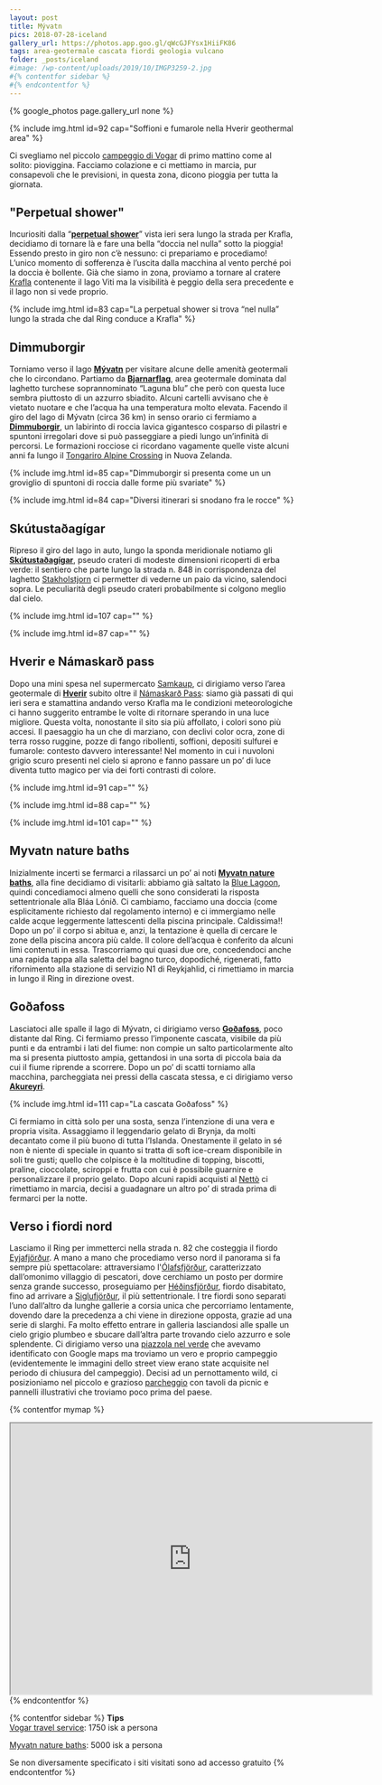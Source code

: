 ```yaml
---
layout: post
title: Mývatn
pics: 2018-07-28-iceland
gallery_url: https://photos.app.goo.gl/qWcGJFYsx1HiiFK86
tags: area-geotermale cascata fiordi geologia vulcano
folder: _posts/iceland
#image: /wp-content/uploads/2019/10/IMGP3259-2.jpg
#{% contentfor sidebar %}
#{% endcontentfor %}
---
```


{% google_photos page.gallery_url none %}

{% include img.html id=92 cap="Soffioni e fumarole nella Hverir geothermal area" %}

Ci svegliamo nel piccolo [campeggio di Vogar](https://www.vogartravelservice.com/camping) di primo mattino come al solito: pioviggina. Facciamo colazione e ci mettiamo in marcia, pur consapevoli che le previsioni, in questa zona, dicono pioggia per tutta la giornata.

## "Perpetual shower"

Incuriositi dalla “[**perpetual shower**](https://www.google.it/maps/place/Perpetual+Shower/@65.6808702,-16.7759945,460m/data=!3m1!1e3!4m13!1m7!3m6!1s0x48cd0a865dc5cee1:0xbc54b48a5353b22b!2sKrafla!3b1!8m2!3d65.7171196!4d-16.7544199!3m4!1s0x48cda01b9b441c73:0x495f26b708c98540!8m2!3d65.6810682!4d-16.7751957)” vista ieri sera lungo la strada per Krafla, decidiamo di tornare là e fare una bella “doccia nel nulla” sotto la pioggia! Essendo presto in giro non c’è nessuno: ci prepariamo e procediamo! L’unico momento di sofferenza è l’uscita dalla macchina al vento perché poi la doccia è bollente. Già che siamo in zona, proviamo a tornare al cratere [Krafla](https://guidetoiceland.is/travel-iceland/drive/krafla) contenente il lago Viti ma la visibilità è peggio della sera precedente e il lago non si vede proprio.

{% include img.html id=83 cap="La perpetual shower si trova “nel nulla” lungo la strada che dal Ring conduce a Krafla" %}

## Dimmuborgir

Torniamo verso il lago [**Mývatn**](https://www.visitmyvatn.is/en) per visitare alcune delle amenità geotermali che lo circondano. Partiamo da [**Bjarnarflag**](https://guidetoiceland.is/travel-iceland/drive/bjarnarflag), area geotermale dominata dal laghetto turchese soprannominato “Laguna blu” che però con questa luce sembra piuttosto di un azzurro sbiadito. Alcuni cartelli avvisano che è vietato nuotare e che l’acqua ha una temperatura molto elevata. Facendo il giro del lago di Mývatn (circa 36 km) in senso orario ci fermiamo a [**Dimmuborgir**](https://guidetoiceland.is/travel-iceland/drive/dimmuborgir), un labirinto di roccia lavica gigantesco cosparso di pilastri e spuntoni irregolari dove si può passeggiare a piedi lungo un’infinità di percorsi. Le formazioni rocciose ci ricordano vagamente quelle viste alcuni anni fa lungo il [Tongariro Alpine Crossing](/) in Nuova Zelanda.

{% include img.html id=85 cap="Dimmuborgir si presenta come un un groviglio di spuntoni di roccia dalle forme più svariate" %}

{% include img.html id=84 cap="Diversi itinerari si snodano fra le rocce" %}

## Skútustaðagígar

Ripreso il giro del lago in auto, lungo la sponda meridionale notiamo gli [**Skútustaðagígar**](https://guidetoiceland.is/travel-iceland/drive/skutustadagigar), pseudo crateri di modeste dimensioni ricoperti di erba verde: il sentiero che parte lungo la strada n. 848 in corrispondenza del laghetto [Stakholstjorn](https://www.google.com/maps/place/848,+Iceland/@65.5677164,-17.0380214,509m/data=!3m1!1e3!4m13!1m7!3m6!1s0x48cd9c8299e6a639:0xda963722b4cbd77a!2zU3Rha2jDs2xzdGrDtnJu!3b1!8m2!3d65.5703276!4d-17.0276005!3m4!1s0x48cd9b628e94acaf:0x8428199a8baf291a!8m2!3d65.5674306!4d-17.0356149) ci permetter di vederne un paio da vicino, salendoci sopra. Le peculiarità degli pseudo crateri probabilmente si colgono meglio dal cielo.

{% include img.html id=107 cap="" %}

{% include img.html id=87 cap="" %}

## Hverir e Námaskarð pass

Dopo una mini spesa nel supermercato [Samkaup](https://www.google.it/maps/place/Samkaup+Strax/@65.640974,-16.9118337,16.67z/data=!4m13!1m7!3m6!1s0x48cd9c44953c07dd:0xcde4cb0dbf732a88!2zTcO9dmF0bg!3b1!8m2!3d65.60386!4d-16.9961055!3m4!1s0x0:0x2c3c5e61aa887a05!8m2!3d65.6418542!4d-16.911006), ci dirigiamo verso l’area geotermale di [**Hverir**](https://guidetoiceland.is/travel-iceland/drive/namafjall-geothermal-area) subito oltre il [Námaskarð Pass](https://guidetoiceland.is/travel-iceland/drive/namaskard): siamo già passati di qui ieri sera e stamattina andando verso Krafla ma le condizioni meteorologiche ci hanno suggerito entrambe le volte di ritornare sperando in una luce migliore. Questa volta, nonostante il sito sia più affollato, i colori sono più accesi. Il paesaggio ha un che di marziano, con declivi color ocra, zone di terra rosso ruggine, pozze di fango ribollenti, soffioni, depositi sulfurei e fumarole: contesto davvero interessante! Nel momento in cui i nuvoloni grigio scuro presenti nel cielo si aprono e fanno passare un po’ di luce diventa tutto magico per via dei forti contrasti di colore.

{% include img.html id=91 cap="" %}

{% include img.html id=88 cap="" %}

{% include img.html id=101 cap="" %}

## Myvatn nature baths

Inizialmente incerti se fermarci a rilassarci un po’ ai noti [**Myvatn nature baths**](https://myvatnnaturebaths.is/), alla fine decidiamo di visitarli: abbiamo già saltato la [Blue Lagoon](https://www.bluelagoon.com/), quindi concediamoci almeno quelli che sono considerati la risposta settentrionale alla Bláa Lónið. Ci cambiamo, facciamo una doccia (come esplicitamente richiesto dal regolamento interno) e ci immergiamo nelle calde acque leggermente lattescenti della piscina principale. Caldissima!! Dopo un po’ il corpo si abitua e, anzi, la tentazione è quella di cercare le zone della piscina ancora più calde. Il colore dell’acqua è conferito da alcuni limi contenuti in essa. Trascorriamo qui quasi due ore, concedendoci anche una rapida tappa alla saletta del bagno turco, dopodiché, rigenerati, fatto rifornimento alla stazione di servizio N1 di Reykjahlid, ci rimettiamo in marcia in lungo il Ring in direzione ovest.

## Goðafoss

Lasciatoci alle spalle il lago di Mývatn, ci dirigiamo verso [**Goðafoss**](https://www.northiceland.is/en/destinations/nature/waterfalls/godafoss-waterfall), poco distante dal Ring. Ci fermiamo presso l’imponente cascata, visibile da più punti e da entrambi i lati del fiume: non compie un salto particolarmente alto ma si presenta piuttosto ampia, gettandosi in una sorta di piccola baia da cui il fiume riprende a scorrere. Dopo un po’ di scatti torniamo alla macchina, parcheggiata nei pressi della cascata stessa, e ci dirigiamo verso [**Akureyri**](https://www.visitakureyri.is/en).

{% include img.html id=111 cap="La cascata Goðafoss" %}

Ci fermiamo in città solo per una sosta, senza l’intenzione di una vera e propria visita. Assaggiamo il leggendario gelato di Brynja, da molti decantato come il più buono di tutta l’Islanda. Onestamente il gelato in sé non è niente di speciale in quanto si tratta di soft ice-cream disponibile in soli tre gusti; quello che colpisce è la moltitudine di topping, biscotti, praline, cioccolate, sciroppi e frutta con cui è possibile guarnire e personalizzare il proprio gelato. Dopo alcuni rapidi acquisti al [Nettò](https://www.google.com/maps/place/Nett%C3%B3/@65.6774326,-18.1187146,15z/data=!4m5!3m4!1s0x0:0x5767f3d03bab7c08!8m2!3d65.6774326!4d-18.1187146) ci rimettiamo in marcia, decisi a guadagnare un altro po’ di strada prima di fermarci per la notte.

## Verso i fiordi nord

Lasciamo il Ring per immetterci nella strada n. 82 che costeggia il fiordo [Eyjafjörður](https://guidetoiceland.is/travel-iceland/drive/eyjafjordur). A mano a mano che procediamo verso nord il panorama si fa sempre più spettacolare: attraversiamo l'[Ólafsfjörður](https://www.northiceland.is/en/destinations/towns/olafsfjordur), caratterizzato dall’omonimo villaggio di pescatori, dove cerchiamo un posto per dormire senza grande successo, proseguiamo per [Héðinsfjörður](https://it.wikipedia.org/wiki/H%C3%A9%C3%B0insfj%C3%B6r%C3%B0ur), fiordo disabitato, fino ad arrivare a [Siglufjörður](https://www.northiceland.is/en/destinations/towns/siglufjordur), il più settentrionale. I tre fiordi sono separati l’uno dall’altro da lunghe gallerie a corsia unica che percorriamo lentamente, dovendo dare la precedenza a chi viene in direzione opposta, grazie ad una serie di slarghi. Fa molto effetto entrare in galleria lasciandosi alle spalle un cielo grigio plumbeo e sbucare dall’altra parte trovando cielo azzurro e sole splendente. Ci dirigiamo verso una [piazzola nel verde](https://www.google.it/maps/place/66%C2%B008'23.7%22N+18%C2%B055'30.7%22W/@66.1399184,-18.9268794,360m/data=!3m2!1e3!4b1!4m14!1m7!3m6!1s0x48d2ca166395c12f:0xf714c15efd39b161!2zU2lnbHVmasO2csOwdXIsIEljZWxhbmQ!3b1!8m2!3d66.1511755!4d-18.9112652!3m5!1s0x0:0x0!7e2!8m2!3d66.1399143!4d-18.9251803) che avevamo identificato con Google maps ma troviamo un vero e proprio campeggio (evidentemente le immagini dello street view erano state acquisite nel periodo di chiusura del campeggio). Decisi ad un pernottamento wild, ci posizioniamo  nel piccolo e grazioso [parcheggio](https://park4night.com/lieu/79234/parking-day-and-night/siglufjar%C3%B0arvegur/iceland/#.YzCPdHZByUl) con tavoli da picnic e pannelli illustrativi che troviamo poco prima del paese.

{% contentfor mymap %}
<iframe src="https://www.google.com/maps/d/embed?mid=1WgHhRoisSy6_Twmu_iWv1V1ws3xmEro2&ehbc=2E312F" width="640" height="480"></iframe>
{% endcontentfor %}

{% contentfor sidebar %}
**Tips**  
[Vogar travel service](https://www.vogartravelservice.com/): 1750 isk a persona

[Myvatn nature baths](https://myvatnnaturebaths.is/): 5000 isk a persona

Se non diversamente specificato i siti visitati sono ad accesso gratuito
{% endcontentfor %}